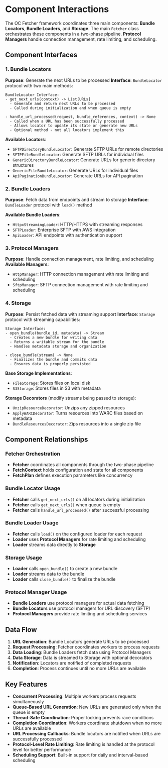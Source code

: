 # Component Interactions

The OC Fetcher framework coordinates three main components: **Bundle Locators**, **Bundle Loaders**, and **Storage**. The main `Fetcher` class orchestrates these components in a two-phase pipeline. **Protocol Managers** handle connection management, rate limiting, and scheduling.

## Component Interfaces

### 1. Bundle Locators

**Purpose**: Generate the next URLs to be processed
**Interface**: `BundleLocator` protocol with two main methods:

```
BundleLocator Interface:
- get_next_urls(context) -> List[URLs]
  - Generate and return next URLs to be processed
  - Called during initialization and when queue is empty

- handle_url_processed(request, bundle_references, context) -> None
  - Called when a URL has been successfully processed
  - Allows locator to update its state or generate new URLs
  - Optional method - not all locators implement this
```

**Available Locators**:

- `SFTPDirectoryBundleLocator`: Generate SFTP URLs for remote directories
- `SFTPFileBundleLocator`: Generate SFTP URLs for individual files
- `GenericDirectoryBundleLocator`: Generate URLs for generic directory structures
- `GenericFileBundleLocator`: Generate URLs for individual files
- `ApiPaginationBundleLocator`: Generate URLs for API pagination

### 2. Bundle Loaders

**Purpose**: Fetch data from endpoints and stream to storage
**Interface**: `BundleLoader` protocol with `load()` method

**Available Bundle Loaders**:

- `HttpxStreamingLoader`: HTTP/HTTPS with streaming responses
- `SFTPLoader`: Enterprise SFTP with AWS integration
- `ApiLoader`: API endpoints with authentication support

### 3. Protocol Managers

**Purpose**: Handle connection management, rate limiting, and scheduling
**Available Managers**:

- `HttpManager`: HTTP connection management with rate limiting and scheduling
- `SftpManager`: SFTP connection management with rate limiting and scheduling

### 4. Storage

**Purpose**: Persist fetched data with streaming support
**Interface**: `Storage` protocol with streaming capabilities:

```
Storage Interface:
- open_bundle(bundle_id, metadata) -> Stream
  - Creates a new bundle for writing data
  - Returns a writable stream for the bundle
  - Handles metadata storage and organization

- close_bundle(stream) -> None
  - Finalizes the bundle and commits data
  - Ensures data is properly persisted
```

**Base Storage Implementations**:

- `FileStorage`: Stores files on local disk
- `S3Storage`: Stores files in S3 with metadata

**Storage Decorators** (modify streams being passed to storage):

- `UnzipResourceDecorator`: Unzips any zipped resources
- `ApplyWARCDecorator`: Turns resources into WARC files based on metadata
- `BundleResourcesDecorator`: Zips resources into a single zip file

## Component Relationships

### **Fetcher Orchestration**
- **Fetcher** coordinates all components through the two-phase pipeline
- **FetchContext** holds configuration and state for all components
- **FetchPlan** defines execution parameters like concurrency

### **Bundle Locator Usage**
- **Fetcher** calls `get_next_urls()` on all locators during initialization
- **Fetcher** calls `get_next_urls()` when queue is empty
- **Fetcher** calls `handle_url_processed()` after successful processing

### **Bundle Loader Usage**
- **Fetcher** calls `load()` on the configured loader for each request
- **Loader** uses **Protocol Managers** for rate limiting and scheduling
- **Loader** streams data directly to **Storage**

### **Storage Usage**
- **Loader** calls `open_bundle()` to create a new bundle
- **Loader** streams data to the bundle
- **Loader** calls `close_bundle()` to finalize the bundle

### **Protocol Manager Usage**
- **Bundle Loaders** use protocol managers for actual data fetching
- **Bundle Locators** use protocol managers for URL discovery (SFTP)
- **Protocol Managers** provide rate limiting and scheduling services

## Data Flow

1. **URL Generation**: Bundle Locators generate URLs to be processed
2. **Request Processing**: Fetcher coordinates workers to process requests
3. **Data Loading**: Bundle Loaders fetch data using Protocol Managers
4. **Data Storage**: Data is streamed to Storage with optional decorators
5. **Notification**: Locators are notified of completed requests
6. **Completion**: Process continues until no more URLs are available

## Key Features

- **Concurrent Processing**: Multiple workers process requests simultaneously
- **Queue-Based URL Generation**: New URLs are generated only when the queue is empty
- **Thread-Safe Coordination**: Proper locking prevents race conditions
- **Completion Coordination**: Workers coordinate shutdown when no more URLs are available
- **URL Processing Callbacks**: Bundle locators are notified when URLs are successfully processed
- **Protocol-Level Rate Limiting**: Rate limiting is handled at the protocol level for better performance
- **Scheduling Support**: Built-in support for daily and interval-based scheduling
